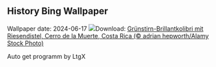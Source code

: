 ## History Bing Wallpaper
Wallpaper date: 2024-06-17
![](https://www.bing.com/th?id=OHR.HummingThistle_DE-DE7552143842_UHD.jpg&w=1000)Download: [Grünstirn-Brillantkolibri mit Riesendistel, Cerro de la Muerte, Costa Rica (© adrian hepworth/Alamy Stock Photo)](https://www.bing.com/th?id=OHR.HummingThistle_DE-DE7552143842_UHD.jpg)

Auto get programm by LtgX
